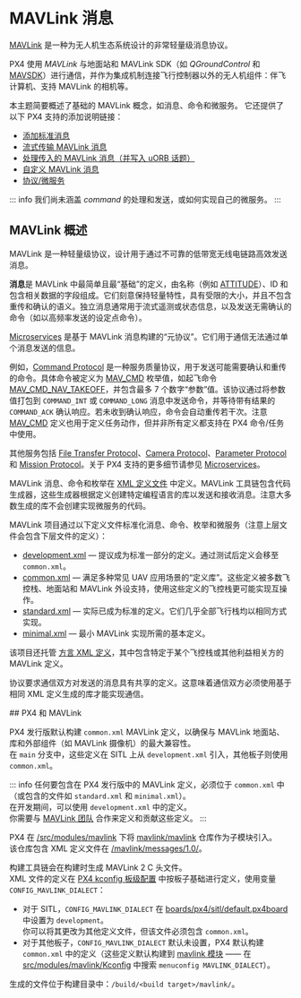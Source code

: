 # MAVLink 消息

[MAVLink](https://mavlink.io/en/) 是一种为无人机生态系统设计的非常轻量级消息协议。

PX4 使用 _MAVLink_ 与地面站和 MAVLink SDK（如 _QGroundControl_ 和 [MAVSDK](https://mavsdk.mavlink.io/)）进行通信，并作为集成机制连接飞行控制器以外的无人机组件：伴飞计算机、支持 MAVLink 的相机等。

本主题简要概述了基础的 MAVLink 概念，如消息、命令和微服务。
它还提供了以下 PX4 支持的添加说明链接：

- [添加标准消息](../mavlink/adding_messages.md)
- [流式传输 MAVLink 消息](../mavlink/streaming_messages.md)
- [处理传入的 MAVLink 消息（并写入 uORB 话题）](../mavlink/receiving_messages.md)
- [自定义 MAVLink 消息](../mavlink/custom_messages.md)
- [协议/微服务](../mavlink/protocols.md)

::: info
我们尚未涵盖 _command_ 的处理和发送，或如何实现自己的微服务。
:::

## MAVLink 概述

MAVLink 是一种轻量级协议，设计用于通过不可靠的低带宽无线电链路高效发送消息。

**消息**是 MAVLink 中最简单且最“基础”的定义，由名称（例如 [ATTITUDE](https://mavlink.io/en/messages/common.html#ATTITUDE)）、ID 和包含相关数据的字段组成。它们刻意保持轻量特性，具有受限的大小，并且不包含重传和确认的语义。独立消息通常用于流式遥测或状态信息，以及发送无需确认的命令（如以高频率发送的设定点命令）。

[Microservices](../mavlink/protocols.md) 是基于 MAVLink 消息构建的“元协议”。它们用于通信无法通过单个消息发送的信息。

例如，[Command Protocol](https://mavlink.io/en/services/command.html) 是一种服务质量协议，用于发送可能需要确认和重传的命令。具体命令被定义为 [MAV_CMD](https://mavlink.io/en/messages/common.html#mav_commands) 枚举值，如起飞命令 [MAV_CMD_NAV_TAKEOFF](https://mavlink.io/en/messages/common.html#MAV_CMD_NAV_TAKEOFF)，并包含最多 7 个数字“参数”值。该协议通过将参数值打包到 `COMMAND_INT` 或 `COMMAND_LONG` 消息中发送命令，并等待带有结果的 `COMMAND_ACK` 确认响应。若未收到确认响应，命令会自动重传若干次。注意 [MAV_CMD](https://mavlink.io/en/messages/common.html#mav_commands) 定义也用于定义任务动作，但并非所有定义都支持在 PX4 命令/任务中使用。

其他服务包括 [File Transfer Protocol](https://mavlink.io/en/services/ftp.html)、[Camera Protocol](https://mavlink.io/en/services/camera.html)、[Parameter Protocol](https://mavlink.io/en/services/parameter.html) 和 [Mission Protocol](https://mavlink.io/en/services/mission.html)。关于 PX4 支持的更多细节请参见 [Microservices](../mavlink/protocols.md)。

MAVLink 消息、命令和枚举在 [XML 定义文件](https://mavlink.io/en/guide/define_xml_element.html) 中定义。MAVLink 工具链包含代码生成器，这些生成器根据定义创建特定编程语言的库以发送和接收消息。注意大多数生成的库不会创建实现微服务的代码。

MAVLink 项目通过以下定义文件标准化消息、命令、枚举和微服务（注意上层文件会包含下层文件的定义）：

- [development.xml](https://mavlink.io/en/messages/development.html) — 提议成为标准一部分的定义。通过测试后定义会移至 `common.xml`。
- [common.xml](https://mavlink.io/en/messages/common.html) — 满足多种常见 UAV 应用场景的“定义库”。这些定义被多数飞控栈、地面站和 MAVLink 外设支持，使用这些定义的飞控栈更可能实现互操作。
- [standard.xml](https://mavlink.io/en/messages/standard.html) — 实际已成为标准的定义。它们几乎全部飞行栈均以相同方式实现。
- [minimal.xml](https://mavlink.io/en/messages/minimal.html) — 最小 MAVLink 实现所需的基本定义。

该项目还托管 [方言 XML 定义](https://mavlink.io/en/messages/#dialects)，其中包含特定于某个飞控栈或其他利益相关方的 MAVLink 定义。

协议要求通信双方对发送的消息具有共享的定义。这意味着通信双方必须使用基于相同 XML 定义生成的库才能实现通信。

<!--
消息通过 [MAVLink 数据包](https://mavlink.io/en/guide/serialization.html#mavlink2_packet_format) 的“载荷”传输。为减少传输数据量，数据包不包含消息元数据（如字段构成等）。字段按预定义顺序（基于数据大小和 XML 定义顺序）序列化，MAVLink 依赖通信双方共享消息定义。消息身份通过消息 ID 和基于名称、ID、字段名及类型的 CRC（"CRC_EXTRA"）唯一标识。接收端会丢弃消息 ID 与 CRC_EXTRA 不匹配的数据包。
-->## PX4 和 MAVLink

PX4 发行版默认构建 `common.xml` MAVLink 定义，以确保与 MAVLink 地面站、库和外部组件（如 MAVLink 摄像机）的最大兼容性。  
在 `main` 分支中，这些定义在 SITL 上从 `development.xml` 引入，其他板子则使用 `common.xml`。

::: info
任何要包含在 PX4 发行版中的 MAVLink 定义，必须位于 `common.xml` 中（或包含的文件如 `standard.xml` 和 `minimal.xml`）。  
在开发期间，可以使用 `development.xml` 中的定义。  
你需要与 [MAVLink 团队](https://mavlink.io/en/contributing/contributing.html) 合作来定义和贡献这些定义。
:::

PX4 在 [/src/modules/mavlink](https://github.com/PX4/PX4-Autopilot/tree/main/src/modules/mavlink) 下将 [mavlink/mavlink](https://github.com/mavlink/mavlink) 仓库作为子模块引入。  
该仓库包含 XML 定义文件在 [/mavlink/messages/1.0/](https://github.com/mavlink/mavlink/blob/master/message_definitions/v1.0/)。

构建工具链会在构建时生成 MAVLink 2 C 头文件。  
XML 文件的定义在 [PX4 kconfig 板级配置](../hardware/porting_guide_config.md#px4-board-configuration-kconfig) 中按板子基础进行定义，使用变量 `CONFIG_MAVLINK_DIALECT`：

- 对于 SITL，`CONFIG_MAVLINK_DIALECT` 在 [boards/px4/sitl/default.px4board](https://github.com/PX4/PX4-Autopilot/blob/main/boards/px4/sitl/default.px4board#L36) 中设置为 `development`。  
  你可以将其更改为其他定义文件，但该文件必须包含 `common.xml`。
- 对于其他板子，`CONFIG_MAVLINK_DIALECT` 默认未设置，PX4 默认构建 `common.xml` 中的定义（这些定义默认构建到 [mavlink 模块](../modules/modules_communication.md#mavlink) —— 在 [src/modules/mavlink/Kconfig](https://github.com/PX4/PX4-Autopilot/blob/main/src/modules/mavlink/Kconfig#L10) 中搜索 `menuconfig MAVLINK_DIALECT`）。

生成的文件位于构建目录中：`/build/<build target>/mavlink/`。